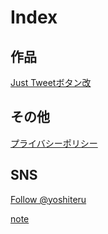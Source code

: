 # Index

## 作品
[Just Tweetボタン改](JustTweetmod)

## その他
[プライバシーポリシー](privacy)

## SNS
<a href="https://twitter.com/yoshiteru?ref_src=twsrc%5Etfw" class="twitter-follow-button" data-show-count="false">Follow @yoshiteru</a><script async src="https://platform.twitter.com/widgets.js" charset="utf-8"></script>

[note](https://note.com/yoshiteru11)